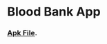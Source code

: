 # Blood Bank App

### [Apk File](https://drive.google.com/file/d/18xy1_zCJ2whgVUUc4jjwOntsE9qIusj4/view?usp=sharing).
